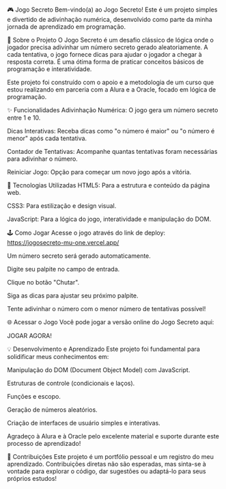🎮 Jogo Secreto </h1>
Bem-vindo(a) ao Jogo Secreto! Este é um projeto simples e divertido de adivinhação numérica, desenvolvido como parte da minha jornada de aprendizado em programação.

🌟 Sobre o Projeto
O Jogo Secreto é um desafio clássico de lógica onde o jogador precisa adivinhar um número secreto gerado aleatoriamente. A cada tentativa, o jogo fornece dicas para ajudar o jogador a chegar à resposta correta. É uma ótima forma de praticar conceitos básicos de programação e interatividade.

Este projeto foi construído com o apoio e a metodologia de um curso que estou realizando em parceria com a Alura e a Oracle, focado em lógica de programação.

✨ Funcionalidades
Adivinhação Numérica: O jogo gera um número secreto entre 1 e 10.

Dicas Interativas: Receba dicas como "o número é maior" ou "o número é menor" após cada tentativa.

Contador de Tentativas: Acompanhe quantas tentativas foram necessárias para adivinhar o número.

Reiniciar Jogo: Opção para começar um novo jogo após a vitória.

🚀 Tecnologias Utilizadas
HTML5: Para a estrutura e conteúdo da página web.

CSS3: Para estilização e design visual.

JavaScript: Para a lógica do jogo, interatividade e manipulação do DOM.

🕹️ Como Jogar
Acesse o jogo através do link de deploy: https://jogosecreto-mu-one.vercel.app/

Um número secreto será gerado automaticamente.

Digite seu palpite no campo de entrada.

Clique no botão "Chutar".

Siga as dicas para ajustar seu próximo palpite.

Tente adivinhar o número com o menor número de tentativas possível!

🌐 Acessar o Jogo
Você pode jogar a versão online do Jogo Secreto aqui:

JOGAR AGORA!

💡 Desenvolvimento e Aprendizado
Este projeto foi fundamental para solidificar meus conhecimentos em:

Manipulação do DOM (Document Object Model) com JavaScript.

Estruturas de controle (condicionais e laços).

Funções e escopo.

Geração de números aleatórios.

Criação de interfaces de usuário simples e interativas.

Agradeço à Alura e à Oracle pelo excelente material e suporte durante este processo de aprendizado!

🤝 Contribuições
Este projeto é um portfólio pessoal e um registro do meu aprendizado. Contribuições diretas não são esperadas, mas sinta-se à vontade para explorar o código, dar sugestões ou adaptá-lo para seus próprios estudos!
